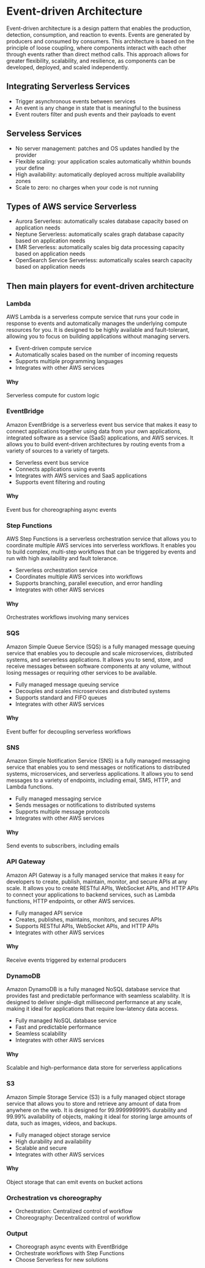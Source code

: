 # Event-driven Architecture

Event-driven architecture is a design pattern that enables the production, detection, consumption, and reaction to events. Events are generated by producers and consumed by consumers. This architecture is based on the principle of loose coupling, where components interact with each other through events rather than direct method calls. This approach allows for greater flexibility, scalability, and resilience, as components can be developed, deployed, and scaled independently.

## Integrating Serverless Services

 - Trigger asynchronous events between services
 - An event is any change in state that is meaningful to the business
 - Event routers filter and push events and their payloads to event

## Serveless Services

 - No server management: patches and OS updates handled by the provider
 - Flexible scaling: your application scales automatically whithin bounds your define
 - High availability: automatically deployed across multiple availability zones
 - Scale to zero: no charges when your code is not running

## Types of AWS service Serverless

 - Aurora Serverless: automatically scales database capacity based on application needs
 - Neptune Serverless: automatically scales graph database capacity based on application needs
 - EMR Serverless: automatically scales big data processing capacity based on application needs
 - OpenSearch Service Serverless: automatically scales search capacity based on application needs

## Then main players for event-driven architecture

### Lambda

AWS Lambda is a serverless compute service that runs your code in response to events and automatically manages the underlying compute resources for you. It is designed to be highly available and fault-tolerant, allowing you to focus on building applications without managing servers.

 - Event-driven compute service
 - Automatically scales based on the number of incoming requests
 - Supports multiple programming languages
 - Integrates with other AWS services

#### Why

Serverless compute for custom logic

### EventBridge

Amazon EventBridge is a serverless event bus service that makes it easy to connect applications together using data from your own applications, integrated software as a service (SaaS) applications, and AWS services. It allows you to build event-driven architectures by routing events from a variety of sources to a variety of targets.

 - Serverless event bus service
 - Connects applications using events
 - Integrates with AWS services and SaaS applications
 - Supports event filtering and routing

#### Why

Event bus for choreographing async events

### Step Functions

AWS Step Functions is a serverless orchestration service that allows you to coordinate multiple AWS services into serverless workflows. It enables you to build complex, multi-step workflows that can be triggered by events and run with high availability and fault tolerance.

 - Serverless orchestration service
 - Coordinates multiple AWS services into workflows
 - Supports branching, parallel execution, and error handling
 - Integrates with other AWS services

#### Why

Orchestrates workflows involving many services

### SQS

Amazon Simple Queue Service (SQS) is a fully managed message queuing service that enables you to decouple and scale microservices, distributed systems, and serverless applications. It allows you to send, store, and receive messages between software components at any volume, without losing messages or requiring other services to be available.

 - Fully managed message queuing service
 - Decouples and scales microservices and distributed systems
 - Supports standard and FIFO queues
 - Integrates with other AWS services

#### Why

Event buffer for decoupling serverless workflows

### SNS

Amazon Simple Notification Service (SNS) is a fully managed messaging service that enables you to send messages or notifications to distributed systems, microservices, and serverless applications. It allows you to send messages to a variety of endpoints, including email, SMS, HTTP, and Lambda functions.

 - Fully managed messaging service
 - Sends messages or notifications to distributed systems
 - Supports multiple message protocols
 - Integrates with other AWS services

#### Why

Send events to subscribers, including emails

### API Gateway

Amazon API Gateway is a fully managed service that makes it easy for developers to create, publish, maintain, monitor, and secure APIs at any scale. It allows you to create RESTful APIs, WebSocket APIs, and HTTP APIs to connect your applications to backend services, such as Lambda functions, HTTP endpoints, or other AWS services.

 - Fully managed API service
 - Creates, publishes, maintains, monitors, and secures APIs
 - Supports RESTful APIs, WebSocket APIs, and HTTP APIs
 - Integrates with other AWS services

#### Why

Receive events triggered by external producers

### DynamoDB

Amazon DynamoDB is a fully managed NoSQL database service that provides fast and predictable performance with seamless scalability. It is designed to deliver single-digit millisecond performance at any scale, making it ideal for applications that require low-latency data access.

 - Fully managed NoSQL database service
 - Fast and predictable performance
 - Seamless scalability
 - Integrates with other AWS services

#### Why

Scalable and high-performance data store for serverless applications

### S3

Amazon Simple Storage Service (S3) is a fully managed object storage service that allows you to store and retrieve any amount of data from anywhere on the web. It is designed for 99.999999999% durability and 99.99% availability of objects, making it ideal for storing large amounts of data, such as images, videos, and backups.

 - Fully managed object storage service
 - High durability and availability
 - Scalable and secure
 - Integrates with other AWS services

#### Why

Object storage that can emit events on bucket actions

### Orchestration vs choreography

 - Orchestration: Centralized control of workflow
 - Choreography: Decentralized control of workflow

### Output

 - Choreograph async events with EventBridge
 - Orchestrate workflows with Step Functions
 - Choose Serverless for new solutions
